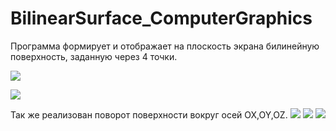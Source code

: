 # BilinearSurface_ComputerGraphics
Программа формирует и отображает на плоскость экрана билинейную поверхность, заданную через 4 точки. 

![](https://pp.userapi.com/c834404/v834404615/35d76/PNmVVxzFO60.jpg)

![](https://pp.userapi.com/c834404/v834404615/35d80/10l-gf3bVTI.jpg)

Так же реализован поворот поверхности вокруг осей OX,OY,OZ.
![](https://pp.userapi.com/c834404/v834404615/35dd8/Dcpg2vrh24w.jpg)
![](https://pp.userapi.com/c834404/v834404615/35de2/Y2RrYaXAEJY.jpg)
![](https://pp.userapi.com/c834404/v834404615/35dec/wuyRXMx1qAA.jpg)
